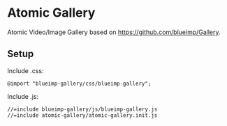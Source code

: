 # Atomic Gallery

Atomic Video/Image Gallery based on https://github.com/blueimp/Gallery.


## Setup

Include .css:
```
@import "blueimp-gallery/css/blueimp-gallery";
```

Include .js:
```
//=include blueimp-gallery/js/blueimp-gallery.js
//=include atomic-gallery/atomic-gallery.init.js
```

